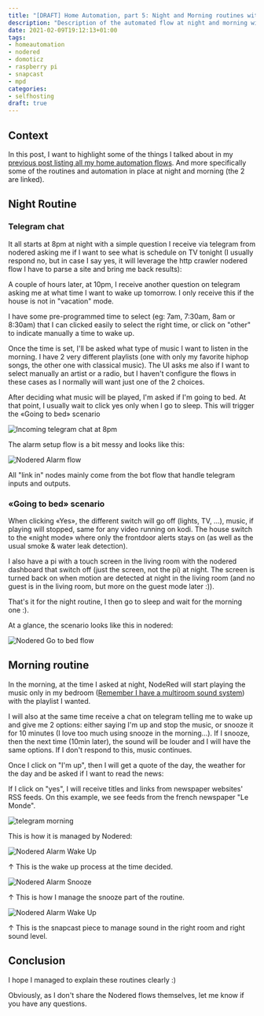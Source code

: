 ```yaml
---
title: "[DRAFT] Home Automation, part 5: Night and Morning routines with Nodered"
description: "Description of the automated flow at night and morning with Nodered as the center piece"
date: 2021-02-09T19:12:13+01:00
tags:
- homeautomation
- nodered
- domoticz
- raspberry pi
- snapcast
- mpd
categories:
- selfhosting
draft: true
---
```


## Context

In this post, I want to highlight some of the things I talked about in my [previous post listing all my home automation flows](/2021/02/06/home-automation-part-4-list-of-my-nodered-automation-flows/). And more specifically some of the routines and automation in place at night and morning (the 2 are linked).

## Night Routine

### Telegram chat

It all starts at 8pm at night with a simple question I receive via telegram from nodered asking me if I want to see what is schedule on TV tonight (I usually respond no, but in case I say yes, it will leverage the http crawler nodered flow I have to parse a site and bring me back results):


A couple of hours later, at 10pm, I receive another question on telegram asking me at what time I want to wake up tomorrow. I only receive this if the house is not in "vacation" mode.

I have some pre-programmed time to select (eg: 7am, 7:30am, 8am or 8:30am) that I can clicked easily to select the right time, or click on "other" to indicate manually a time to wake up.

Once the time is set, I'll be asked what type of music I want to listen in the morning. I have 2 very different playlists (one with only my favorite hiphop songs, the other one with classical music). The UI asks me also if I want to select manually an artist or a radio, but I haven't configure the flows in these cases as I normally will want just one of the 2 choices.

After deciding what music will be played, I'm asked if I'm going to bed. At that point, I usually wait to click yes only when I go to sleep. This will trigger the «Going to bed» scenario

![Incoming telegram chat at 8pm](/images/posts/2021/02/telegram-night.png)

The alarm setup flow is a bit messy and looks like this:

![Nodered Alarm flow](/images/posts/2021/02/nodered-alarm-setup.png)

All "link in" nodes mainly come from the bot flow that handle telegram inputs and outputs.

### «Going to bed» scenario

When clicking «Yes», the different switch will go off (lights, TV, …), music, if playing will stopped, same for any video running on kodi. The house switch to the «night mode» where only the frontdoor alerts stays on (as well as the usual smoke & water leak detection).

I also have a pi with a touch screen in the living room with the nodered dashboard that switch off (just the screen, not the pi) at night. The screen is turned back on when motion are detected at night in the living room (and no guest is in the living room, but more on the guest mode later :)).


That's it for the night routine, I then go to sleep and wait for the morning one :).

At a glance, the scenario looks like this in nodered:

![Nodered Go to bed flow](/images/posts/2021/02/nodered-gotobed.png)

## Morning routine

In the morning, at the time I asked at night, NodeRed will start playing the music only in my bedroom ([Remember I have a multiroom sound system](/2020/04/18/home-automation-part-3-multi-room-music-and-sound-system-with-mopidy-and-snapcast/)) with the playlist I wanted.

I will also at the same time receive a chat on telegram telling me to wake up and give me 2 options: either saying I'm up and stop the music, or snooze it for 10 minutes (I love too much using snooze in the morning…). If I snooze, then the next time (10min later), the sound will be louder and I will have the same options. If I don't respond to this, music continues.

Once I click on "I'm up", then I will get a quote of the day, the weather for the day and be asked if I want to read the news:

If I click on "yes", I will receive titles and links from newspaper websites' RSS feeds. On this example, we see feeds from the french newspaper "Le Monde".

![telegram morning](/images/posts/2021/02/telegram-morning.png)

This is how it is managed by Nodered:

![Nodered Alarm Wake Up](/images/posts/2021/02/nodered-alarm-wakeup.png)

↑ This is the wake up process at the time decided.

![Nodered Alarm Snooze](/images/posts/2021/02/nodered-alarm-snooze.png)

↑ This is how I manage the snooze part of the routine.

![Nodered Alarm Wake Up](/images/posts/2021/02/nodered-alarm-snapcast.png)

↑ This is the snapcast piece to manage sound in the right room and right sound level.


## Conclusion

I hope I managed to explain these routines clearly :)

Obviously, as I don't share the Nodered flows themselves, let me know if you have any questions.

